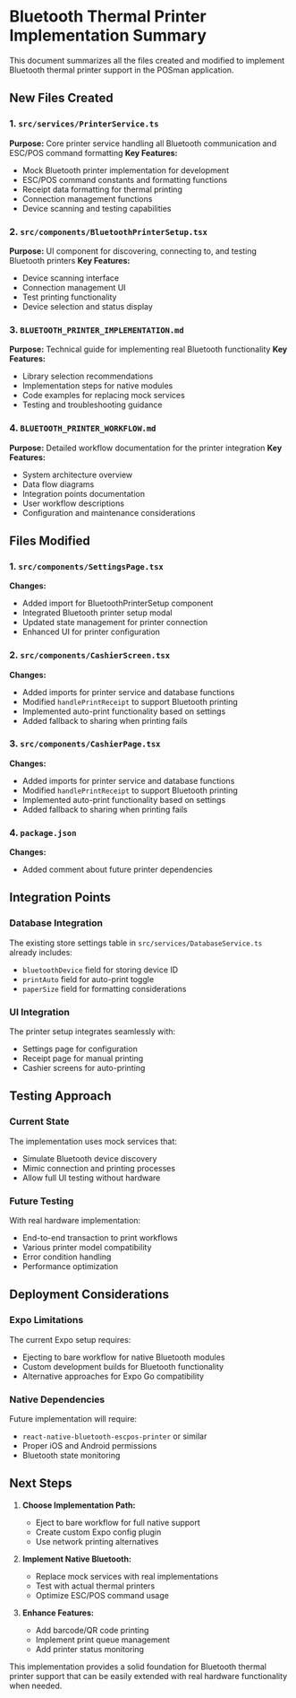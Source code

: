 # Bluetooth Thermal Printer Implementation Summary

This document summarizes all the files created and modified to implement Bluetooth thermal printer support in the POSman application.

## New Files Created

### 1. `src/services/PrinterService.ts`
**Purpose:** Core printer service handling all Bluetooth communication and ESC/POS command formatting
**Key Features:**
- Mock Bluetooth printer implementation for development
- ESC/POS command constants and formatting functions
- Receipt data formatting for thermal printing
- Connection management functions
- Device scanning and testing capabilities

### 2. `src/components/BluetoothPrinterSetup.tsx`
**Purpose:** UI component for discovering, connecting to, and testing Bluetooth printers
**Key Features:**
- Device scanning interface
- Connection management UI
- Test printing functionality
- Device selection and status display

### 3. `BLUETOOTH_PRINTER_IMPLEMENTATION.md`
**Purpose:** Technical guide for implementing real Bluetooth functionality
**Key Features:**
- Library selection recommendations
- Implementation steps for native modules
- Code examples for replacing mock services
- Testing and troubleshooting guidance

### 4. `BLUETOOTH_PRINTER_WORKFLOW.md`
**Purpose:** Detailed workflow documentation for the printer integration
**Key Features:**
- System architecture overview
- Data flow diagrams
- Integration points documentation
- User workflow descriptions
- Configuration and maintenance considerations

## Files Modified

### 1. `src/components/SettingsPage.tsx`
**Changes:**
- Added import for BluetoothPrinterSetup component
- Integrated Bluetooth printer setup modal
- Updated state management for printer connection
- Enhanced UI for printer configuration

### 2. `src/components/CashierScreen.tsx`
**Changes:**
- Added imports for printer service and database functions
- Modified `handlePrintReceipt` to support Bluetooth printing
- Implemented auto-print functionality based on settings
- Added fallback to sharing when printing fails

### 3. `src/components/CashierPage.tsx`
**Changes:**
- Added imports for printer service and database functions
- Modified `handlePrintReceipt` to support Bluetooth printing
- Implemented auto-print functionality based on settings
- Added fallback to sharing when printing fails

### 4. `package.json`
**Changes:**
- Added comment about future printer dependencies

## Integration Points

### Database Integration
The existing store settings table in `src/services/DatabaseService.ts` already includes:
- `bluetoothDevice` field for storing device ID
- `printAuto` field for auto-print toggle
- `paperSize` field for formatting considerations

### UI Integration
The printer setup integrates seamlessly with:
- Settings page for configuration
- Receipt page for manual printing
- Cashier screens for auto-printing

## Testing Approach

### Current State
The implementation uses mock services that:
- Simulate Bluetooth device discovery
- Mimic connection and printing processes
- Allow full UI testing without hardware

### Future Testing
With real hardware implementation:
- End-to-end transaction to print workflows
- Various printer model compatibility
- Error condition handling
- Performance optimization

## Deployment Considerations

### Expo Limitations
The current Expo setup requires:
- Ejecting to bare workflow for native Bluetooth modules
- Custom development builds for Bluetooth functionality
- Alternative approaches for Expo Go compatibility

### Native Dependencies
Future implementation will require:
- `react-native-bluetooth-escpos-printer` or similar
- Proper iOS and Android permissions
- Bluetooth state monitoring

## Next Steps

1. **Choose Implementation Path:**
   - Eject to bare workflow for full native support
   - Create custom Expo config plugin
   - Use network printing alternatives

2. **Implement Native Bluetooth:**
   - Replace mock services with real implementations
   - Test with actual thermal printers
   - Optimize ESC/POS command usage

3. **Enhance Features:**
   - Add barcode/QR code printing
   - Implement print queue management
   - Add printer status monitoring

This implementation provides a solid foundation for Bluetooth thermal printer support that can be easily extended with real hardware functionality when needed.
